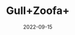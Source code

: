 ---
title: 'Gull+Zoofa+'
date: '2022-09-15' 
metatag: '' 
inventory: '0' 
draft: false 
# meta description 
shortDescripton: ''
description: 'Herb'
longdescription: ''
featured: True
# product Price
price: '40.0'
# Product Short Description
shortDescription: ''
productID: '85C41F38-1329-ED11-9968-005056B3A416'
type: 'products'
category: 'Herb' 
thumnailproduct: 'https://aminsaddiquidawakhana.eralive.net/images/products/85C41F38-1329-ED11-9968-005056B3A4161.png' 
images:
  - image: 'images/products/85C41F38-1329-ED11-9968-005056B3A4161.png'  
Variants:
---
